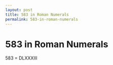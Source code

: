 ```yaml
---
layout: post
title: 583 in Roman Numerals
permalink: 583-in-roman-numerals
---
```


# 583 in Roman Numerals

583 = DLXXXIII
